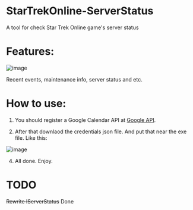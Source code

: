 # StarTrekOnline-ServerStatus
A tool for check Star Trek Online game's server status

# Features:
![image](https://github.com/XKaguya/StarTrekOnline-ServerStatus/assets/96401952/19a944f6-0403-404c-9a81-d78eaa28d604)

Recent events, maintenance info, server status and etc.

# How to use:
1. You should register a Google Calendar API at [Google API](https://console.cloud.google.com/apis/credentials).

2. After that downlaod the credentials json file. And put that near the exe file. Like this:

![image](https://github.com/XKaguya/StarTrekOnline-ServerStatus/assets/96401952/76ec698e-f3ed-4305-adc7-6c9782616e3c)

4. All done. Enjoy.

# TODO
~~Rewrite IServerStatus~~ Done

